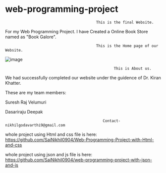 # web-programming-project

                                             This is the final Website.


For my Web Programming Project. I have Created a Online Book Store named as "Book Galore".




                                             This is the Home page of our Website.
                                                 
                                                 
![image](https://user-images.githubusercontent.com/98106917/205303171-1a491c56-7833-4257-9ca5-8af75bd7da46.png)



                                                     This is About us.


We had successfully completed our website under the guidence of Dr. Kiran Khatter.


These are my team members:

Suresh Raj Velumuri

Dasariraju Deepak
                              
                              
                                                Contact-nikhilgodavarthi9@gmail.com

whole project using Html and css file is here: https://github.com/SaiNikhil0904/Web-Programming-Project-with-Html-and-css

whole project using json and js file is here: https://github.com/SaiNikhil0904/web-programming-project-with-json-and-js
